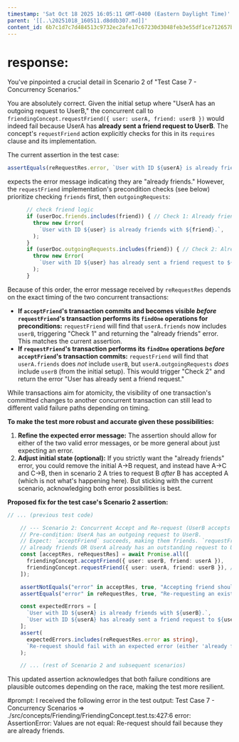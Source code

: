 ```yaml
---
timestamp: 'Sat Oct 18 2025 16:05:11 GMT-0400 (Eastern Daylight Time)'
parent: '[[..\20251018_160511.d8ddb307.md]]'
content_id: 6b7c1d7c7d484513c9732ec2afe17c67230d3048feb3e55df1ce712657ba283d
---
```


# response:

You've pinpointed a crucial detail in Scenario 2 of "Test Case 7 - Concurrency Scenarios."

You are absolutely correct. Given the initial setup where "UserA has an outgoing request to UserB," the concurrent call to `friendingConcept.requestFriend({ user: userA, friend: userB })` would indeed fail because UserA has **already sent a friend request to UserB**. The concept's `requestFriend` action explicitly checks for this in its `requires` clause and its implementation.

The current assertion in the test case:

```typescript
assertEquals(reRequestRes.error, `User with ID ${userA} is already friends with ${userB}.`, "Re-request should fail because they are already friends.");
```

expects the error message indicating they are "already friends." However, the `requestFriend` implementation's precondition checks (see below) prioritize checking `friends` first, then `outgoingRequests`:

```typescript
      // check friend logic
      if (userDoc.friends.includes(friend)) { // Check 1: Already friends
        throw new Error(
          `User with ID ${user} is already friends with ${friend}.`,
        );
      }
      if (userDoc.outgoingRequests.includes(friend)) { // Check 2: Already requested
        throw new Error(
          `User with ID ${user} has already sent a friend request to ${friend}.`,
        );
      }
```

Because of this order, the error message received by `reRequestRes` depends on the exact timing of the two concurrent transactions:

* **If `acceptFriend`'s transaction commits and becomes visible *before* `requestFriend`'s transaction performs its `findOne` operations for preconditions:** `requestFriend` will find that `userA.friends` now includes `userB`, triggering "Check 1" and returning the "already friends" error. This matches the current assertion.
* **If `requestFriend`'s transaction performs its `findOne` operations *before* `acceptFriend`'s transaction commits:** `requestFriend` will find that `userA.friends` does *not* include `userB`, but `userA.outgoingRequests` *does* include `userB` (from the initial setup). This would trigger "Check 2" and return the error "User has already sent a friend request."

While transactions aim for atomicity, the visibility of one transaction's committed changes to another concurrent transaction can still lead to different valid failure paths depending on timing.

**To make the test more robust and accurate given these possibilities:**

1. **Refine the expected error message:** The assertion should allow for either of the two valid error messages, or be more general about just expecting an error.
2. **Adjust initial state (optional):** If you strictly want the "already friends" error, you could remove the initial A->B request, and instead have A->C and C->B, then in scenario 2 A tries to request B *after* B has accepted A (which is not what's happening here). But sticking with the current scenario, acknowledging both error possibilities is best.

**Proposed fix for the test case's Scenario 2 assertion:**

```typescript
// ... (previous test code)

    // --- Scenario 2: Concurrent Accept and Re-request (UserB accepts A, while UserA tries to request B again) ---
    // Pre-condition: UserA has an outgoing request to UserB.
    // Expect: `acceptFriend` succeeds, making them friends. `requestFriend` fails because they are now either
    // already friends OR UserA already has an outstanding request to UserB.
    const [acceptRes, reRequestRes] = await Promise.all([
      friendingConcept.acceptFriend({ user: userB, friend: userA }),
      friendingConcept.requestFriend({ user: userA, friend: userB }), // This should fail as they become friends or request already exists
    ]);

    assertNotEquals("error" in acceptRes, true, "Accepting friend should not fail.");
    assertEquals("error" in reRequestRes, true, "Re-requesting an existing friend or pending request should fail.");

    const expectedErrors = [
      `User with ID ${userA} is already friends with ${userB}.`,
      `User with ID ${userA} has already sent a friend request to ${userB}.`,
    ];
    assert(
      expectedErrors.includes(reRequestRes.error as string),
      `Re-request should fail with an expected error (either 'already friends' or 'already sent'). Actual error: ${reRequestRes.error}`,
    );

    // ... (rest of Scenario 2 and subsequent scenarios)
```

This updated assertion acknowledges that both failure conditions are plausible outcomes depending on the race, making the test more resilient.

\#prompt: I received the following error in the test output:
Test Case 7 - Concurrency Scenarios => ./src/concepts/Friending/FriendingConcept.test.ts:427:6
error: AssertionError: Values are not equal: Re-request should fail because they are already friends.
